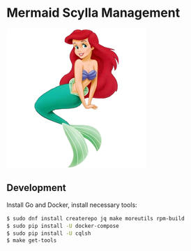 # Mermaid Scylla Management

![Ariel](.github/logo.png)

## Development

Install Go and Docker, install necessary tools:

```bash
$ sudo dnf install createrepo jq make moreutils rpm-build 
$ sudo pip install -U docker-compose
$ sudo pip install -U cqlsh
$ make get-tools
```
